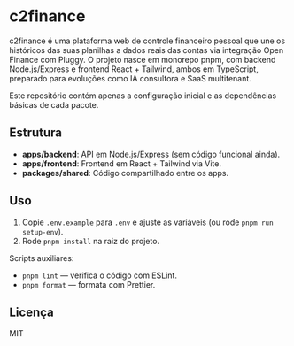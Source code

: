 # c2finance

c2finance é uma plataforma web de controle financeiro pessoal que une os históricos das suas planilhas a dados reais das contas via integração Open Finance com Pluggy. O projeto nasce em monorepo pnpm, com backend Node.js/Express e frontend React + Tailwind, ambos em TypeScript, preparado para evoluções como IA consultora e SaaS multitenant.

Este repositório contém apenas a configuração inicial e as dependências básicas de cada pacote.

## Estrutura

- **apps/backend**: API em Node.js/Express (sem código funcional ainda).
- **apps/frontend**: Frontend em React + Tailwind via Vite.
- **packages/shared**: Código compartilhado entre os apps.

## Uso

1. Copie `.env.example` para `.env` e ajuste as variáveis (ou rode `pnpm run setup-env`).
2. Rode `pnpm install` na raiz do projeto.

Scripts auxiliares:

- `pnpm lint` — verifica o código com ESLint.
- `pnpm format` — formata com Prettier.

## Licença

MIT
